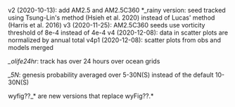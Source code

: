 v2 (2020-10-13): add AM2.5 and AM2.5C360
*_rainy version: seed tracked using Tsung-Lin's method (Hsieh et al. 2020) instead of Lucas' method (Harris et al. 2016) 
v3 (2020-11-25): AM2.5C360 seeds use vorticity threshold of 8e-4 instead of 4e-4
v4 (2020-12-08): data in scatter plots are normalized by annual total
v4p1 (2020-12-08): scatter plots from obs and models merged

*_olife24hr*: track has over 24 hours over ocean grids

*_5N*: genesis probability averaged over 5-30N(S) instead of the default 10-30N(S)

wyfig??_* are new versions that replace wyFig??.*
